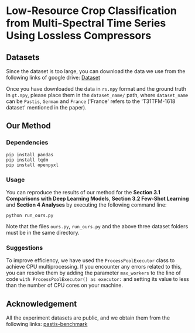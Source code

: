 # Low-Resource Crop Classification from Multi-Spectral Time Series Using Lossless Compressors

## Datasets
Since the dataset is too large, you can download the data we use from the following links of google drive:
[Dataset](https://drive.google.com/drive/folders/1eMuwGf54EcDpi8Ed8mXVb0F9FnbxH5up?usp=sharing)

Once you have downloaded the data in `rs.npy` format and the ground truth in `gt.npy`, please place them in the `dataset_name/` path, where `dataset_name` can be `Pastis`, `German` and `France` ('France' refers to the 'T31TFM-1618 dataset' mentioned in the paper).

## Our Method
### Dependencies
~~~
pip install pandas
pip install tqdm
pip install openpyxl
~~~

### Usage
You can reproduce the results of our method for the **Section 3.1 Comparisons with Deep Learning Models**, **Section 3.2 Few-Shot Learning** and **Section 4 Analyses** by executing the following command line:

~~~
python run_ours.py
~~~

Note that the files `ours.py`, `run_ours.py` and the above three dataset folders must be in the same directory.

### Suggestions
To improve efficiency, we have used the `ProcessPoolExecutor` class to achieve CPU multiprocessing. If you encounter any errors related to this, you can resolve them by adding the parameter `max_workers` to the line of code `with ProcessPoolExecutor() as executor:` and setting its value to less than the number of CPU cores on your machine.

## Acknowledgement

All the experiment datasets are public, and we obtain them from the following links: [pastis-benchmark](https://github.com/VSainteuf/pastis-benchmark)

